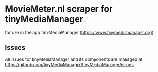 MovieMeter.nl scraper for tinyMediaManager
===========================================

for use in the app tinyMediaManager (https://www.tinymediamanager.org)

## Issues
All issues for tinyMediaManager and its components are managed at https://github.com/tinyMediaManager/tinyMediaManager/issues
